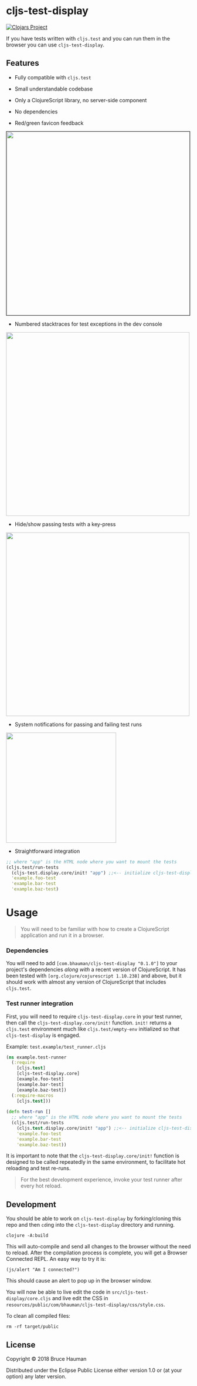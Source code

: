 # cljs-test-display

[![Clojars Project](https://img.shields.io/clojars/v/com.bhauman/cljs-test-display.svg)](https://clojars.org/com.bhauman/cljs-test-display)


If you have tests written with `cljs.test` and you can run them in the
browser you can use `cljs-test-display`.

## Features

* Fully compatible with `cljs.test`
* Small understandable codebase
* Only a ClojureScript library, no server-side component
* No dependencies

* Red/green favicon feedback

<img src="https://s3.amazonaws.com/bhauman-blog-images/cljs-test-display-tab.png" width="500" border="1"/>

* Numbered stacktraces for test exceptions in the dev console

<img src="https://s3.amazonaws.com/bhauman-blog-images/cljs-test-display-error-stacktrace.png" width="500"/>

* Hide/show passing tests with a key-press

<img src="https://s3.amazonaws.com/bhauman-blog-images/cljs-test-display-toggle-visible.png" width="500"/>

* System notifications for passing and failing test runs

<img src="https://s3.amazonaws.com/bhauman-blog-images/cljs-test-display-system-notifications.png" width="300"/>

* Straightforward integration

```clojure
;; where "app" is the HTML node where you want to mount the tests
(cljs.test/run-tests 
  (cljs-test.display.core/init! "app") ;;<-- initialize cljs-test-display here
  'example.foo-test 
  'example.bar-test 
  'example.baz-test)
```

# Usage

> You will need to be familiar with how to create a ClojureScript
> application and run it in a browser.

### Dependencies

You will need to add `[com.bhauman/cljs-test-display "0.1.0"]` to your
project's dependencies *along with* a recent version of
ClojureScript. It has been tested with
`[org.clojure/cojurescript 1.10.238]` and above, but it should work
with almost any version of ClojureScript that includes `cljs.test`.

### Test runner integration

First, you will need to require `cljs-test-display.core` in your test
runner, then call the `cljs-test-display.core/init!` function.
`init!` returns a `cljs.test` environment much like
`cljs.test/empty-env` initialized so that `cljs-test-display` is
engaged.

Example: `test.example/test_runner.cljs`

```clojure
(ns example.test-runner
  (:require 
    [cljs.test]
    [cljs-test-display.core]
    [example.foo-test]
    [example.bar-test]
    [example.baz-test])
  (:require-macros
    [cljs.test]))
	
(defn test-run []
  ;; where "app" is the HTML node where you want to mount the tests
  (cljs.test/run-tests 
    (cljs.test.display.core/init! "app") ;;<-- initialize cljs-test-display here
    'example.foo-test 
    'example.bar-test 
    'example.baz-test))
```

It is important to note that the `cljs-test-display.core/init!`
function is designed to be called repeatedly in the same environment,
to facilitate hot reloading and test re-runs.

> For the best development experience, invoke your test
> runner after every hot reload.

## Development

You should be able to work on `cljs-test-display` by forking/cloning
this repo and then `cd`ing into the `cljs-test-display` directory and
running.

    clojure -A:build

This will auto-compile and send all changes to the browser without the
need to reload. After the compilation process is complete, you will
get a Browser Connected REPL. An easy way to try it is:

    (js/alert "Am I connected?")

This should cause an alert to pop up in the browser window.

You will now be able to live edit the code in
`src/cljs-test-display/core.cljs` and live edit the CSS in
`resources/public/com/bhauman/cljs-test-display/css/style.css`.

To clean all compiled files:

    rm -rf target/public

## License

Copyright © 2018 Bruce Hauman

Distributed under the Eclipse Public License either version 1.0 or (at your option) any later version.
